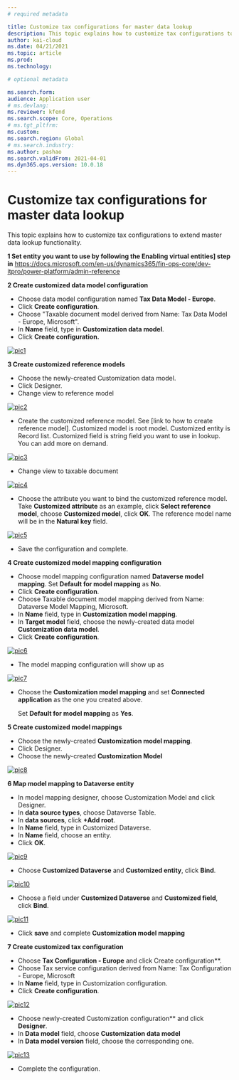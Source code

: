 ```yaml
---
# required metadata

title: Customize tax configurations for master data lookup
description: This topic explains how to customize tax configurations to extend master data lookup functionality.
author: kai-cloud
ms.date: 04/21/2021
ms.topic: article
ms.prod: 
ms.technology: 

# optional metadata

ms.search.form:
audience: Application user
# ms.devlang: 
ms.reviewer: kfend
ms.search.scope: Core, Operations
# ms.tgt_pltfrm: 
ms.custom: 
ms.search.region: Global
# ms.search.industry: 
ms.author: pashao
ms.search.validFrom: 2021-04-01
ms.dyn365.ops.version: 10.0.18
---
```

# Customize tax configurations for master data lookup

This topic explains how to customize tax configurations to extend master data lookup functionality.

**1 Set entity you want to use by following the Enabling virtual entities] step in**  https://docs.microsoft.com/en-us/dynamics365/fin-ops-core/dev-itpro/power-platform/admin-reference

**2 Create customized data model configuration**

- Choose data model configuration named **Tax Data Model - Europe**.
- Click **Create configuration**. 
- Choose "Taxable document model derived from Name: Tax Data Model - Europe, Microsoft". 
- In **Name** field, type in **Customization data model**.
- Click **Create configuration.**

[![pic1](./media/pic1.png)](./media/pic1.png)

**3 Create customized reference models**

- Choose the newly-created Customization data model.
- Click Designer.
- Change view to reference model

[![pic2](./media/pic2.png)](./media/pic2.png)

- Create the customized reference model. See [link to how to create reference model]. Customized model is root model. Customized entity is Record list. Customized field is string field you want to use in lookup. You can add more on demand.

[![pic3](./media/pic3.png)](./media/pic3.png)

- Change view to taxable document

[![pic4](./media/pic4.png)](./media/pic4.png)

- Choose the attribute you want to bind the customized reference model. Take **Customized attribute** as an example, click **Select reference model**, choose **Customized model**, click **OK**. The reference model name will be in the **Natural key** field.

[![pic5](./media/pic5.png)](./media/pic5.png)

- Save the configuration and complete.

**4 Create customized model mapping configuration**

- Choose model mapping configuration named **Dataverse model mapping**. Set **Default for model mapping** as **No**.
- Click **Create configuration**.
- Choose Taxable document model mapping derived from Name: Dataverse Model Mapping, Microsoft.
- In **Name** field, type in **Customization     model mapping**.
- In **Target model** field, choose the     newly-created data model **Customization data model**.
- Click **Create configuration**.

[![pic6](./media/pic6.png)](./media/pic6.png)

- The model mapping configuration will show up as

[![pic7](./media/pic7.png)](./media/pic7.png)

- Choose the **Customization model mapping** and set **Connected application** as the one you created above.

  Set **Default for model mapping** as **Yes**.

**5 Create customized model mappings**

- Choose the newly-created **Customization model mapping**. 
- Click Designer.
- Choose the newly-created **Customization Model**

[![pic8](./media/pic8.png)](./media/pic8.png)

**6 Map model mapping to Dataverse entity**

- In model mapping designer, choose Customization Model and click Designer.
- In **data source types**, choose Dataverse Table.
- In **data sources**, click **+Add root**.
- In **Name** field, type in Customized Dataverse.
- In **Name** field, choose an entity.
- Click **OK**.

[![pic9](./media/pic9.png)](./media/pic9.png)

- Choose **Customized Dataverse** and **Customized entity**, click **Bind**.

[![pic10](./media/pic10.png)](./media/pic10.png)

- Choose a field under **Customized Dataverse** and **Customized field**, click **Bind**.

[![pic11](./media/pic11.png)](./media/pic11.png)

- Click **save** and complete **Customization model mapping**

**7 Create customized tax configuration**

- Choose **Tax Configuration - Europe** and click Create configuration**.
- Choose Tax service configuration derived from Name: Tax Configuration - Europe, Microsoft
- In **Name** field, type in Customization configuration.
- Click **Create configuration**.

[![pic12](./media/pic12.png)](./media/pic12.png)

- Choose newly-created Customization configuration** and click **Designer**.
- In **Data model** field, choose **Customization data model**
- In **Data model version** field, choose the corresponding one.

[![pic13](./media/pic13.png)](./media/pic13.png)

- Complete the configuration.